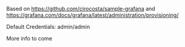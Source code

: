 Based on https://github.com/cirocosta/sample-grafana and https://grafana.com/docs/grafana/latest/administration/provisioning/

Default Credentials: admin/admin

More info to come